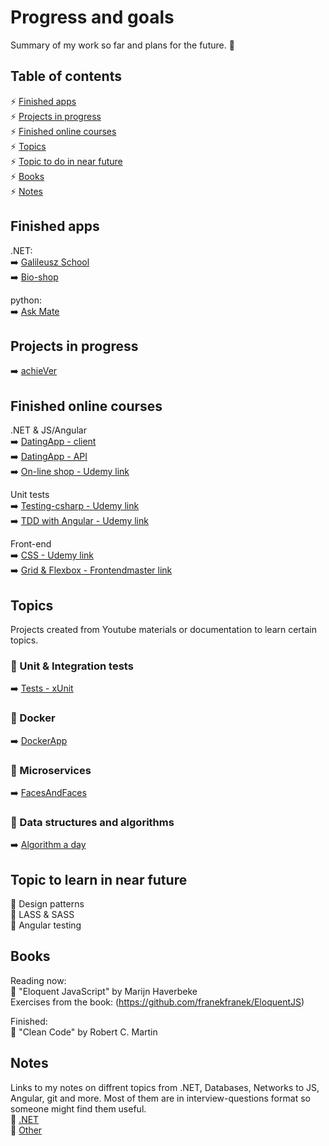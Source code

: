 # Progress and goals
Summary of my work so far and plans for the future.  :dart:

## Table of contents
:zap: [Finished apps](#finished-apps)  
:zap: [Projects in progress](#projects-in-progress)  
:zap: [Finished online courses](#finished-online-courses)  
:zap: [Topics](#topics)  
:zap: [Topic to do in near future](#topic-to-learn-in-near-future)   
:zap: [Books](#books)      
:zap: [Notes](#notes)  

## Finished apps
.NET:  
:arrow_right: [Galileusz School](https://github.com/franekfranek/GalileuszSchool)  
:arrow_right: [Bio-shop](https://github.com/franekfranek/Bio-shop)  

python:  
:arrow_right: [Ask Mate](https://github.com/franekfranek/ask-mate-python)

## Projects in progress
:arrow_right: [achieVer](https://github.com/franekfranek/achieVer)


## Finished online courses
.NET & JS/Angular  
:arrow_right: [DatingApp - client](https://github.com/franekfranek/DatingAppSPA)  
:arrow_right: [DatingApp - API](https://github.com/franekfranek/DatingApp.API)  
:arrow_right: [On-line shop - Udemy link](https://www.udemy.com/course/complete-aspnet-core-31-learn-by-building-projects/)  

Unit tests  
:arrow_right: [Testing-csharp - Udemy link](https://www.udemy.com/course/unit-testing-csharp/)  
:arrow_right: [TDD with Angular - Udemy link](https://www.udemy.com/course/test-driven-development-with-angular/)

Front-end  
:arrow_right: [CSS - Udemy link](https://www.udemy.com/course/css-for-everybody-the-perfect-beginner-course-with-tutorials-and-tips/)    
:arrow_right: [Grid & Flexbox - Frontendmaster link](https://frontendmasters.com/courses/css-grids-flexbox/)

## Topics
Projects created from Youtube materials or documentation to learn certain topics.

### :large_orange_diamond: Unit & Integration tests
:arrow_right: [Tests - xUnit](https://github.com/franekfranek/TestsProject---xUnit)

### :large_orange_diamond: Docker
:arrow_right: [DockerApp](https://github.com/franekfranek/DockerTestApp)

### :large_orange_diamond: Microservices
:arrow_right: [FacesAndFaces](https://github.com/franekfranek/FacesAndFaces)

### :large_orange_diamond: Data structures and algorithms 
:arrow_right: [Algorithm a day](https://github.com/franekfranek/Algorithm_A_Day)

## Topic to learn in near future
:large_orange_diamond: Design patterns  
:large_orange_diamond: LASS & SASS  
:large_orange_diamond: Angular testing  

## Books  
Reading now:  
:green_book: "Eloquent JavaScript" by Marijn Haverbeke  
Exercises from the book: (https://github.com/franekfranek/EloquentJS)

Finished:  
:green_book: "Clean Code" by Robert C. Martin 

## Notes
Links to my notes on diffrent topics from .NET, Databases, Networks to JS, Angular, git and more.
Most of them are in interview-questions format so someone might find them useful.  
 :page_facing_up: [.NET](https://docs.google.com/document/d/1u2GAGz6fowXVAsrvJ3jQTMF0Z8ieKgcjycadu0GK93U/edit?usp=sharing)  
 :page_facing_up: [Other](https://drive.google.com/drive/folders/1xNQRDs30qPLG0zv0mQwfuQ-Xa3_Q3tT0?usp=sharing)
